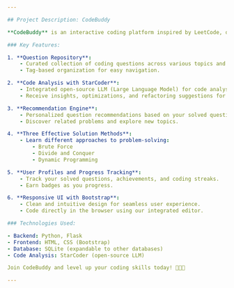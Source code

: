 ```yaml
---

## Project Description: CodeBuddy

**CodeBuddy** is an interactive coding platform inspired by LeetCode, designed to help developers improve their problem-solving skills. It goes beyond traditional question banks by integrating code analysis and personalized recommendations. Whether you're a beginner or an experienced coder, CodeBuddy offers a supportive environment for honing your skills.

### Key Features:

1. **Question Repository**:
    - Curated collection of coding questions across various topics and difficulty levels.
    - Tag-based organization for easy navigation.

2. **Code Analysis with StarCoder**:
    - Integrated open-source LLM (Large Language Model) for code analysis.
    - Receive insights, optimizations, and refactoring suggestions for your solutions.

3. **Recommendation Engine**:
    - Personalized question recommendations based on your solved questions and interests.
    - Discover related problems and explore new topics.

4. **Three Effective Solution Methods**:
    - Learn different approaches to problem-solving:
        - Brute Force
        - Divide and Conquer
        - Dynamic Programming

5. **User Profiles and Progress Tracking**:
    - Track your solved questions, achievements, and coding streaks.
    - Earn badges as you progress.

6. **Responsive UI with Bootstrap**:
    - Clean and intuitive design for seamless user experience.
    - Code directly in the browser using our integrated editor.

### Technologies Used:

- Backend: Python, Flask
- Frontend: HTML, CSS (Bootstrap)
- Database: SQLite (expandable to other databases)
- Code Analysis: StarCoder (open-source LLM)

Join CodeBuddy and level up your coding skills today! 🚀👩‍💻

---
```

